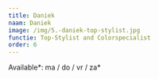 ```yaml
---
title: Daniek
naam: Daniek
image: /img/5.-daniek-top-stylist.jpg
functie: Top-Stylist and Colorspecialist
order: 6
---
```



Available*: ma / do / vr / za*